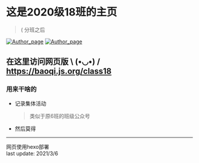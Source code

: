 # 这是2020级18班的主页

> ( 分班之后

[![Author_page](https://img.shields.io/badge/Author%20page-on%20github-blue)](https://github.com/baoqi-zhong/class18)
[![Author_page](https://img.shields.io/badge/Author%20page-on%20bilibili-green)](https://space.bilibili.com/290472819)

##  在这里访问网页版 \﻿ (•◡•) /   https://baoqi.js.org/class18

### 用来干啥的
 - 记录集体活动
   > 类似于原6班的班级公众号
 - 然后莫得

---
网页使用hexo部署\
last update: 2021/3/6